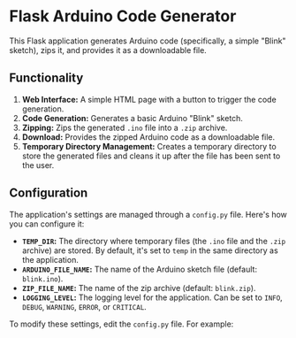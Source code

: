 # Flask Arduino Code Generator

This Flask application generates Arduino code (specifically, a simple "Blink" sketch), zips it, and provides it as a downloadable file.

## Functionality

1.  **Web Interface:** A simple HTML page with a button to trigger the code generation.
2.  **Code Generation:** Generates a basic Arduino "Blink" sketch.
3.  **Zipping:** Zips the generated `.ino` file into a `.zip` archive.
4.  **Download:** Provides the zipped Arduino code as a downloadable file.
5.  **Temporary Directory Management:** Creates a temporary directory to store the generated files and cleans it up after the file has been sent to the user.

## Configuration

The application's settings are managed through a `config.py` file. Here's how you can configure it:

*   **`TEMP_DIR`:**  The directory where temporary files (the `.ino` file and the `.zip` archive) are stored.  By default, it's set to `temp` in the same directory as the application.
*   **`ARDUINO_FILE_NAME`:** The name of the Arduino sketch file (default: `blink.ino`).
*   **`ZIP_FILE_NAME`:** The name of the zip archive (default: `blink.zip`).
*   **`LOGGING_LEVEL`:** The logging level for the application.  Can be set to `INFO`, `DEBUG`, `WARNING`, `ERROR`, or `CRITICAL`.

To modify these settings, edit the `config.py` file.  For example:

